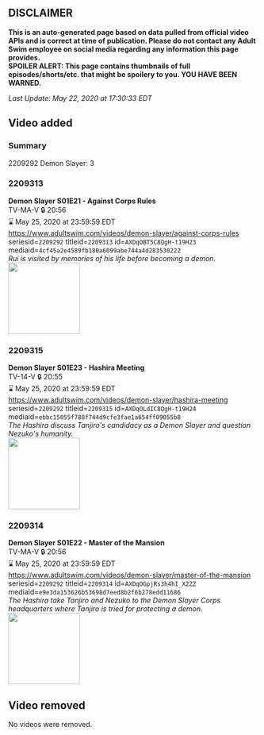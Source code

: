 ## DISCLAIMER
**This is an auto-generated page based on data pulled from official video APIs and is correct at time of publication. Please do not contact any Adult Swim employee on social media regarding any information this page provides.**  
**SPOILER ALERT: This page contains thumbnails of full episodes/shorts/etc. that might be spoilery to you. YOU HAVE BEEN WARNED.**  

_Last Update: May 22, 2020 at 17:30:33 EDT_
## Video added
### Summary
2209292 Demon Slayer: 3  
### 2209313
**Demon Slayer S01E21 - Against Corps Rules**  
TV-MA-V 🔒 20:56  
⌛ May 25, 2020 at 23:59:59 EDT  
https://www.adultswim.com/videos/demon-slayer/against-corps-rules  
seriesid=`2209292` titleid=`2209313` id=`AXDqOBT5C8QgH-t19H23` mediaid=`4cf45a2e4589fb180a6099abe744a4d283530222`  
_Rui is visited by memories of his life before becoming a demon._  
<a href="https://media.cdn.adultswim.com/uploads/20200317/thumbnails/2_203171638215-DemonSlayer_021.jpg"><img src="https://media.cdn.adultswim.com/uploads/20200317/thumbnails/2_203171638215-DemonSlayer_021.jpg" height="144px" /></a>
### 2209315
**Demon Slayer S01E23 - Hashira Meeting**  
TV-14-V 🔒 20:55  
⌛ May 25, 2020 at 23:59:59 EDT  
https://www.adultswim.com/videos/demon-slayer/hashira-meeting  
seriesid=`2209292` titleid=`2209315` id=`AXDqOLdIC8QgH-t19H24` mediaid=`ebbc15055f788f744d9cfe3fae1a654ff09055b8`  
_The Hashira discuss Tanjiro's candidacy as a Demon Slayer and question Nezuko's humanity._  
<a href="https://media.cdn.adultswim.com/uploads/20200317/thumbnails/2_20317163932-DemonSlayer_023.jpg"><img src="https://media.cdn.adultswim.com/uploads/20200317/thumbnails/2_20317163932-DemonSlayer_023.jpg" height="144px" /></a>
### 2209314
**Demon Slayer S01E22 - Master of the Mansion**  
TV-MA-V 🔒 20:56  
⌛ May 25, 2020 at 23:59:59 EDT  
https://www.adultswim.com/videos/demon-slayer/master-of-the-mansion  
seriesid=`2209292` titleid=`2209314` id=`AXDqOGpjRs3h4hI_X2ZZ` mediaid=`e9e3da153626b53698d7eed8b2f6b278edd11686`  
_The Hashira take Tanjiro and Nezuko to the Demon Slayer Corps headquarters where Tanjiro is tried for protecting a demon._  
<a href="https://media.cdn.adultswim.com/uploads/20200317/thumbnails/2_203171638468-DemonSlayer_022.jpg"><img src="https://media.cdn.adultswim.com/uploads/20200317/thumbnails/2_203171638468-DemonSlayer_022.jpg" height="144px" /></a>
## Video removed
No videos were removed.  
